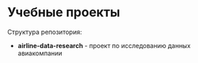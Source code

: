 # Учебные проекты

Структура репозитория:
* **airline-data-research** - проект по исследованию данных авиакомпании
